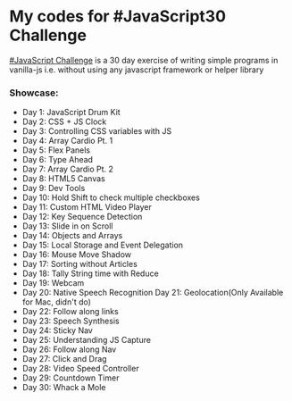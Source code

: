 # My codes for #JavaScript30 Challenge

[#JavaScript Challenge] is a 30 day exercise of writing simple programs in vanilla-js i.e. without using any javascript framework or helper library

### Showcase: 
- Day 1: JavaScript Drum Kit
- Day 2: CSS + JS Clock
- Day 3: Controlling CSS variables with JS
- Day 4: Array Cardio Pt. 1
- Day 5: Flex Panels
- Day 6: Type Ahead
- Day 7: Array Cardio Pt. 2
- Day 8: HTML5 Canvas
- Day 9: Dev Tools
- Day 10: Hold Shift to check multiple checkboxes
- Day 11: Custom HTML Video Player
- Day 12: Key Sequence Detection
- Day 13: Slide in on Scroll
- Day 14: Objects and Arrays
- Day 15: Local Storage and Event Delegation
- Day 16: Mouse Move Shadow
- Day 17: Sorting without Articles
- Day 18: Tally String time with Reduce
- Day 19: Webcam
- Day 20: Native Speech Recognition
  Day 21: Geolocation(Only Available for Mac, didn't do)
- Day 22: Follow along links
- Day 23: Speech Synthesis
- Day 24: Sticky Nav
- Day 25: Understanding JS Capture
- Day 26: Follow along Nav
- Day 27: Click and Drag
- Day 28: Video Speed Controller
- Day 29: Countdown Timer
- Day 30: Whack a Mole

[#JavaScript Challenge]: https://javascript30.com